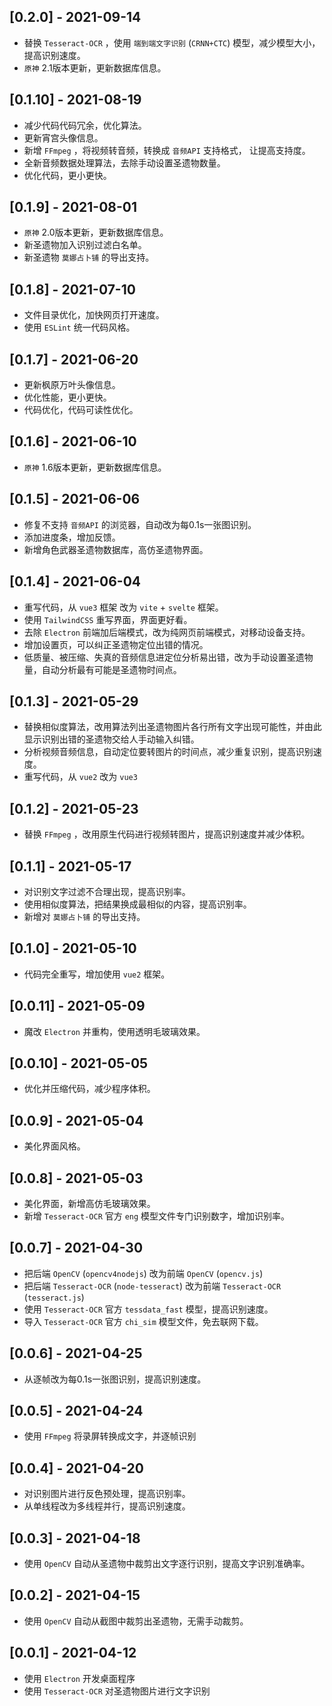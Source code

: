 ## [0.2.0] - 2021-09-14
- 替换 `Tesseract-OCR` ，使用 `端到端文字识别` (`CRNN+CTC`) 模型，减少模型大小，提高识别速度。
- `原神` 2.1版本更新，更新数据库信息。

## [0.1.10] - 2021-08-19
- 减少代码代码冗余，优化算法。
- 更新宵宫头像信息。
- 新增 `FFmpeg` ，将视频转音频，转换成 `音频API` 支持格式， 让提高支持度。
- 全新音频数据处理算法，去除手动设置圣遗物数量。
- 优化代码，更小更快。

## [0.1.9] - 2021-08-01
- `原神` 2.0版本更新，更新数据库信息。
- 新圣遗物加入识别过滤白名单。
- 新圣遗物 `莫娜占卜铺` 的导出支持。

## [0.1.8] - 2021-07-10
- 文件目录优化，加快网页打开速度。
- 使用 `ESLint` 统一代码风格。

## [0.1.7] - 2021-06-20
- 更新枫原万叶头像信息。
- 优化性能，更小更快。
- 代码优化，代码可读性优化。

## [0.1.6] - 2021-06-10
- `原神` 1.6版本更新，更新数据库信息。

## [0.1.5] - 2021-06-06
- 修复不支持 `音频API` 的浏览器，自动改为每0.1s一张图识别。
- 添加进度条，增加反馈。
- 新增角色武器圣遗物数据库，高仿圣遗物界面。

## [0.1.4] - 2021-06-04
- 重写代码，从 `vue3` 框架 改为 `vite` + `svelte` 框架。
- 使用 `TailwindCSS` 重写界面，界面更好看。
- 去除 `Electron` 前端加后端模式，改为纯网页前端模式，对移动设备支持。
- 增加设置页，可以纠正圣遗物定位出错的情况。
- 低质量、被压缩、失真的音频信息进定位分析易出错，改为手动设置圣遗物量，自动分析最有可能是圣遗物时间点。

## [0.1.3] - 2021-05-29
- 替换相似度算法，改用算法列出圣遗物图片各行所有文字出现可能性，并由此显示识别出错的圣遗物交给人手动输入纠错。
- 分析视频音频信息，自动定位要转图片的时间点，减少重复识别，提高识别速度。
- 重写代码，从 `vue2` 改为 `vue3`

## [0.1.2] - 2021-05-23
- 替换 `FFmpeg` ，改用原生代码进行视频转图片，提高识别速度并减少体积。

## [0.1.1] - 2021-05-17
- 对识别文字过滤不合理出现，提高识别率。
- 使用相似度算法，把结果换成最相似的内容，提高识别率。
- 新增对 `莫娜占卜铺` 的导出支持。

## [0.1.0] - 2021-05-10
- 代码完全重写，增加使用 `vue2` 框架。

## [0.0.11] - 2021-05-09
- 魔改 `Electron` 并重构，使用透明毛玻璃效果。

## [0.0.10] - 2021-05-05
- 优化并压缩代码，减少程序体积。

## [0.0.9] - 2021-05-04
- 美化界面风格。

## [0.0.8] - 2021-05-03
- 美化界面，新增高仿毛玻璃效果。
- 新增 `Tesseract-OCR` 官方 `eng` 模型文件专门识别数字，增加识别率。

## [0.0.7] - 2021-04-30
- 把后端 `OpenCV` (`opencv4nodejs`) 改为前端 `OpenCV` (`opencv.js`)
- 把后端 `Tesseract-OCR` (`node-tesseract`) 改为前端 `Tesseract-OCR` (`tesseract.js`)
- 使用 `Tesseract-OCR` 官方 `tessdata_fast` 模型，提高识别速度。
- 导入 `Tesseract-OCR` 官方 `chi_sim` 模型文件，免去联网下载。

## [0.0.6] - 2021-04-25
- 从逐帧改为每0.1s一张图识别，提高识别速度。

## [0.0.5] - 2021-04-24
- 使用 `FFmpeg` 将录屏转换成文字，并逐帧识别

## [0.0.4] - 2021-04-20
- 对识别图片进行反色预处理，提高识别率。
- 从单线程改为多线程并行，提高识别速度。

## [0.0.3] - 2021-04-18
- 使用 `OpenCV` 自动从圣遗物中裁剪出文字逐行识别，提高文字识别准确率。

## [0.0.2] - 2021-04-15
- 使用 `OpenCV` 自动从截图中裁剪出圣遗物，无需手动裁剪。

## [0.0.1] - 2021-04-12
- 使用 `Electron` 开发桌面程序
- 使用 `Tesseract-OCR` 对圣遗物图片进行文字识别